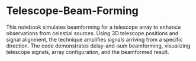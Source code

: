 # Telescope-Beam-Forming
This notebook simulates beamforming for a telescope array to enhance observations from celestial sources. Using 3D telescope positions and signal alignment, the technique amplifies signals arriving from a specific direction. The code demonstrates delay-and-sum beamforming, visualizing telescope signals, array configuration, and the beamformed result.

